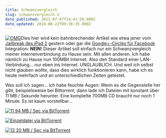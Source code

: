 ```yaml
---
title: Schwanzvergleich
slug: schwanzvergleich-2
date_published: 2011-07-07T14:41:50.000Z
date_updated: 2018-08-22T09:38:35.000Z
---
```


[![OMG](//picdump.thafaker.de/2011/07/OMG.png)](http://picdump.thafaker.de/2011/07/OMG.png)Dies hier wird kein bahnbrechender Artikel wie etwa jener vom [Jailbreak des iPad 2](__GHOST_URL__/der-jailbreak-fuer-das-ipad-2-ist-da-jailbreakme-3-0-how-to/) gestern oder gar die [Google+-Circles für Facebook](__GHOST_URL__/facebook-friend-exporter-fuer-g-und-circles-fuer-facebook/) Integration: **NEIN**! Dieser Artikel soll einfach nur ein Schwanzvergleich meiner Internetverbindung zu Hause sein. Mit allen anderen. Ich habe nämlich zu Hause nun 100MBit Internet. Also den Standard einer LAN-Verbindung... nur eben ins Internet. UNGLAUBLICH. Und weil ich selbst nicht glauben wollte, dass dies wirklich funktionieren kann, habe ich es heute mehrfach und an unterschiedlichen Zeiten getestet.

Was soll ich sagen... ich habe feuchte Augen: Wenn es die Gegenstelle her gibt, beispielsweise bei Bittorrent, dann lade ich Dateien mit konstant über 11 MB / Sekunde herunter. Eine komplette 700MB CD braucht nur noch 1 Minute. Es ist kaum vorstellbar...

[![11,94 MB / Sec via BitTorrent](//picdump.thafaker.de/2011/07/Bildschirmfoto-2011-07-07-um-16.29.40.png)](http://picdump.thafaker.de/2011/07/Bildschirmfoto-2011-07-07-um-16.29.40.png)

[![Einzeldatei via BitTorrent](//picdump.thafaker.de/2011/07/unglaublich.png)](http://picdump.thafaker.de/2011/07/unglaublich.png)

[![12,20 MB / Sec via BitTorrent](//picdump.thafaker.de/2011/07/Der-Hammer-of-DEATH.png)](http://picdump.thafaker.de/2011/07/Der-Hammer-of-DEATH.png)

